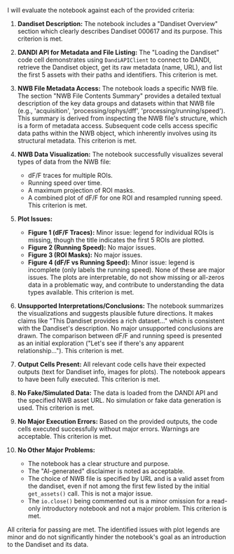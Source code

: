 I will evaluate the notebook against each of the provided criteria:

1.  **Dandiset Description:** The notebook includes a "Dandiset Overview" section which clearly describes Dandiset 000617 and its purpose. This criterion is met.

2.  **DANDI API for Metadata and File Listing:** The "Loading the Dandiset" code cell demonstrates using `DandiAPIClient` to connect to DANDI, retrieve the Dandiset object, get its raw metadata (name, URL), and list the first 5 assets with their paths and identifiers. This criterion is met.

3.  **NWB File Metadata Access:** The notebook loads a specific NWB file. The section "NWB File Contents Summary" provides a detailed textual description of the key data groups and datasets within that NWB file (e.g., 'acquisition', 'processing/ophys/dff', 'processing/running/speed'). This summary is derived from inspecting the NWB file's structure, which is a form of metadata access. Subsequent code cells access specific data paths within the NWB object, which inherently involves using its structural metadata. This criterion is met.

4.  **NWB Data Visualization:** The notebook successfully visualizes several types of data from the NWB file:
    *   dF/F traces for multiple ROIs.
    *   Running speed over time.
    *   A maximum projection of ROI masks.
    *   A combined plot of dF/F for one ROI and resampled running speed.
    This criterion is met.

5.  **Plot Issues:**
    *   **Figure 1 (dF/F Traces):** Minor issue: legend for individual ROIs is missing, though the title indicates the first 5 ROIs are plotted.
    *   **Figure 2 (Running Speed):** No major issues.
    *   **Figure 3 (ROI Masks):** No major issues.
    *   **Figure 4 (dF/F vs Running Speed):** Minor issue: legend is incomplete (only labels the running speed).
    None of these are major issues. The plots are interpretable, do not show missing or all-zeros data in a problematic way, and contribute to understanding the data types available. This criterion is met.

6.  **Unsupported Interpretations/Conclusions:** The notebook summarizes the visualizations and suggests plausible future directions. It makes claims like "This Dandiset provides a rich dataset..." which is consistent with the Dandiset's description. No major unsupported conclusions are drawn. The comparison between dF/F and running speed is presented as an initial exploration ("Let's see if there's any apparent relationship..."). This criterion is met.

7.  **Output Cells Present:** All relevant code cells have their expected outputs (text for Dandiset info, images for plots). The notebook appears to have been fully executed. This criterion is met.

8.  **No Fake/Simulated Data:** The data is loaded from the DANDI API and the specified NWB asset URL. No simulation or fake data generation is used. This criterion is met.

9.  **No Major Execution Errors:** Based on the provided outputs, the code cells executed successfully without major errors. Warnings are acceptable. This criterion is met.

10. **No Other Major Problems:**
    *   The notebook has a clear structure and purpose.
    *   The "AI-generated" disclaimer is noted as acceptable.
    *   The choice of NWB file is specified by URL and is a valid asset from the dandiset, even if not among the first few listed by the initial `get_assets()` call. This is not a major issue.
    *   The `io.close()` being commented out is a minor omission for a read-only introductory notebook and not a major problem.
    This criterion is met.

All criteria for passing are met. The identified issues with plot legends are minor and do not significantly hinder the notebook's goal as an introduction to the Dandiset and its data.